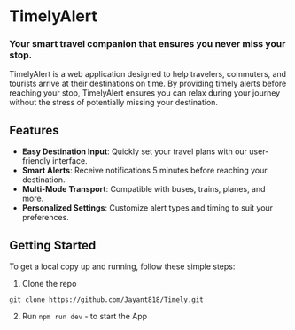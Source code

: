 # TimelyAlert

### Your smart travel companion that ensures you never miss your stop.

TimelyAlert is a web application designed to help travelers, commuters, and tourists arrive at their destinations on time. By providing timely alerts before reaching your stop, TimelyAlert ensures you can relax during your journey without the stress of potentially missing your destination.

## Features

- **Easy Destination Input**: Quickly set your travel plans with our user-friendly interface.
- **Smart Alerts**: Receive notifications 5 minutes before reaching your destination.
- **Multi-Mode Transport**: Compatible with buses, trains, planes, and more.
- **Personalized Settings**: Customize alert types and timing to suit your preferences.

## Getting Started

To get a local copy up and running, follow these simple steps:

1. Clone the repo

```
git clone https://github.com/Jayant818/Timely.git
```

2. Run `npm run dev` - to start the App
